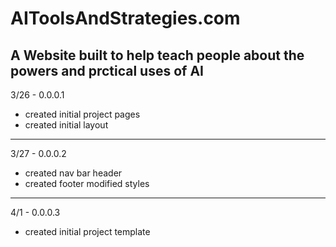 # AIToolsAndStrategies.com
A Website built to help teach people about the powers and prctical uses of AI
---
3/26 - 0.0.0.1
- created initial project pages
- created initial layout
---
3/27 - 0.0.0.2
- created nav bar header
- created footer
modified styles
---
4/1 - 0.0.0.3
- created initial project template
